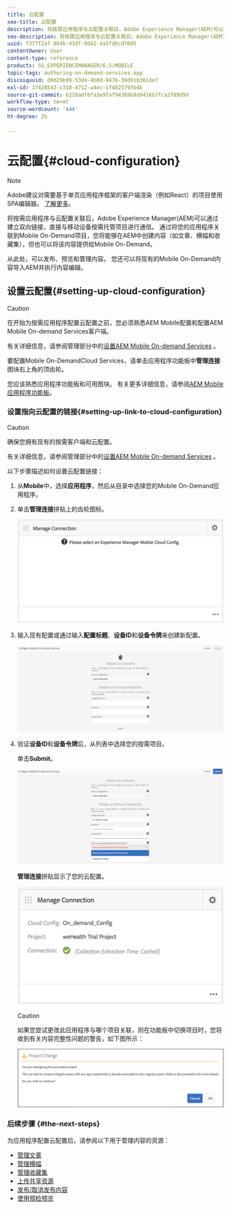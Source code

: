 ```yaml
---
title: 云配置
seo-title: 云配置
description: 将按需应用程序与云配置关联后，Adobe Experience Manager(AEM)可以通过建立双向链接，直接与移动设备按需托管项目进行通信。 请阅读本页以了解更多信息。
seo-description: 将按需应用程序与云配置关联后，Adobe Experience Manager(AEM)可以通过建立双向链接，直接与移动设备按需托管项目进行通信。 请阅读本页以了解更多信息。
uuid: f377f2af-864b-43df-9d42-4a5fd6cd70d5
contentOwner: User
content-type: reference
products: SG_EXPERIENCEMANAGER/6.5/MOBILE
topic-tags: authoring-on-demand-services-app
discoiquuid: d0d29b99-53d4-4b0d-947b-39d91b381de7
exl-id: 37428543-c310-4712-a4ec-1f482579fb4b
source-git-commit: b220adf6fa3e9faf94389b9a9416b7fca2f89d9d
workflow-type: tm+mt
source-wordcount: '444'
ht-degree: 2%

---
```


# 云配置{#cloud-configuration}

>[!NOTE]
>
>Adobe建议对需要基于单页应用程序框架的客户端渲染（例如React）的项目使用SPA编辑器。 [了解更多](/help/sites-developing/spa-overview.md)。

将按需应用程序与云配置关联后，Adobe Experience Manager(AEM)可以通过建立双向链接，直接与移动设备按需托管项目进行通信。 通过将您的应用程序关联到Mobile On-Demand项目，您将能够在AEM中创建内容（如文章、横幅和收藏集），但也可以将该内容提供给Mobile On-Demand。

从此处，可以发布、预览和管理内容。 您还可以将现有的Mobile On-Demand内容导入AEM并执行内容编辑。

## 设置云配置{#setting-up-cloud-configuration}

>[!CAUTION]
>
>在开始为按需应用程序配置云配置之前，您必须熟悉AEM Mobile配置和配置AEM Mobile On-demand Services客户端。
>
>有关详细信息，请参阅管理部分中的[设置AEM Mobile On-demand Services](/help/mobile/aem-mobile-setup.md) 。

要配置Mobile On-DemandCloud Services，请单击应用程序功能板中&#x200B;**管理连接**&#x200B;图块右上角的顶齿轮。

您应该熟悉应用程序功能板和可用图块。 有关更多详细信息，请参阅[AEM Mobile应用程序功能板](/help/mobile/mobile-apps-ondemand-application-dashboard.md)。

### 设置指向云配置的链接{#setting-up-link-to-cloud-configuration}

>[!CAUTION]
>
>确保您拥有现有的按需客户端和云配置。
>
>有关详细信息，请参阅管理部分中的[设置AEM Mobile On-demand Services](/help/mobile/aem-mobile-setup.md) 。

以下步骤描述如何设置云配置链接：

1. 从&#x200B;**Mobile**&#x200B;中，选择&#x200B;**应用程序**，然后从目录中选择您的Mobile On-Demand应用程序。
1. 单击&#x200B;**管理连接**&#x200B;拼贴上的齿轮图标。

   ![chlimage_1-65](assets/chlimage_1-65.png)

1. 输入现有配置或通过输入&#x200B;**配置标题**、**设备ID**&#x200B;和&#x200B;**设备令牌**&#x200B;来创建新配置。

   ![chlimage_1-66](assets/chlimage_1-66.png)

1. 验证&#x200B;**设备ID**&#x200B;和&#x200B;**设备令牌**&#x200B;后，从列表中选择您的按需项目。

   单击&#x200B;**Submit**。

   ![chlimage_1-67](assets/chlimage_1-67.png)

   **管理连接**&#x200B;拼贴显示了您的云配置。

   ![chlimage_1-68](assets/chlimage_1-68.png)

   >[!CAUTION]
   >
   >如果您尝试更改此应用程序与哪个项目关联，则在功能板中切换项目时，您将收到有关内容完整性问题的警告，如下图所示：

   ![chlimage_1-69](assets/chlimage_1-69.png)

### 后续步骤 {#the-next-steps}

为应用程序配置云配置后，请参阅以下用于管理内容的资源：

* [管理文章](/help/mobile/mobile-on-demand-managing-articles.md)
* [管理横幅](/help/mobile/mobile-on-demand-managing-banners.md)
* [管理收藏集](/help/mobile/mobile-on-demand-managing-collections.md)
* [上传共享资源](/help/mobile/mobile-on-demand-shared-resources.md)
* [发布/取消发布内容](/help/mobile/mobile-on-demand-publishing-unpublishing.md)
* [使用预检预览](/help/mobile/aem-mobile-manage-ondemand-services.md)
